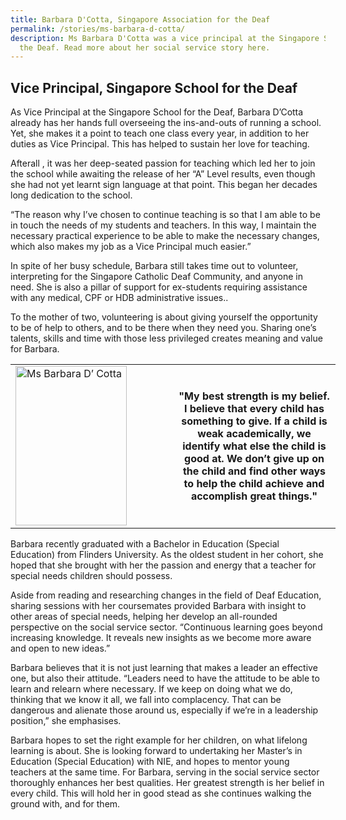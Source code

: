 ```yaml
---
title: Barbara D'Cotta, Singapore Association for the Deaf
permalink: /stories/ms-barbara-d-cotta/
description: Ms Barbara D'Cotta was a vice principal at the Singapore School for
  the Deaf. Read more about her social service story here.
---
```

## Vice Principal, Singapore School for the Deaf

As Vice Principal at the Singapore School for the Deaf, Barbara D’Cotta already has her hands full overseeing the ins-and-outs of running a school. Yet, she makes it a point to teach one class every year, in addition to her duties as Vice Principal. This has helped to sustain her love for teaching.

Afterall , it was her deep-seated passion for teaching which led her to join the school while awaiting the release of her “A” Level results, even though she had not yet learnt sign language at that point. This began her decades long dedication to the school.
 
“The reason why I’ve chosen to continue teaching is so that I am able to be in touch the needs of my students and teachers. In this way, I maintain the necessary practical experience to be  able to make the necessary changes, which also makes my job as a Vice Principal much easier.”
 
In spite of her busy schedule, Barbara still takes time out to volunteer, interpreting for the Singapore Catholic Deaf Community, and anyone in need. She is also a pillar of support for ex-students requiring assistance with any medical, CPF or HDB administrative issues..

To the mother of two, volunteering is about giving yourself the opportunity to be of help to others, and to be there when they need you. Sharing one’s talents, skills and time with those less privileged creates meaning and value for Barbara.

<table align="center" border="0" cellpadding="1" cellspacing="1" style="width: 520px;">
	<tbody>
		<tr>
			<td style="width: 50%;"><img alt="Ms Barbara D’ Cotta" src="/images/stories/pages/ms-barbara-d-cotta.jpg" style="width: 178px; height: 255px;" /></td>
			<td style="text-align: center;"><strong style="text-align: center;">"My best strength is my belief. 
I believe that every child has something to give. If a child is weak academically, we identify what else the child is good at. We don’t give up on the child and find other ways to help the child achieve and accomplish great things."</strong></td>
  </tr>
	</tbody>
</table>

Barbara recently graduated with a Bachelor in Education (Special Education) from Flinders University. As the oldest student in her cohort, she hoped that she brought with her the passion and energy that a teacher for special needs children should possess.
 
Aside from reading and researching changes in the field of Deaf Education, sharing sessions with her coursemates provided Barbara with insight to other areas of special needs, helping her develop an all-rounded perspective on the social service sector. “Continuous learning goes beyond increasing knowledge. It reveals new insights as we become more aware and open to new ideas.”
 
Barbara believes that it is not just learning that makes a leader an effective one, but also their attitude. “Leaders need to have the attitude to be able to learn and relearn where necessary. If we keep on doing what we do, thinking that we know it all, we fall into complacency. That can be dangerous and alienate those around us, especially if we’re in a leadership position,” she emphasises.
 
Barbara hopes to set the right example for her children, on what lifelong learning is about.
She is looking forward to undertaking her Master’s in Education (Special Education) with  NIE, and hopes to mentor young teachers at the same time. For Barbara, serving in the social service sector thoroughly enhances her best qualities. Her greatest strength is her belief in every child. This will hold her in good stead as she continues walking the ground with, and for them.